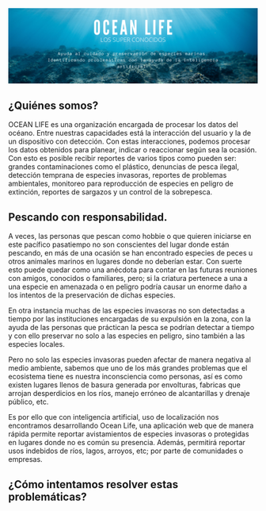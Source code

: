 <img src="./OCEAN LIVE Recorte).png" alt="My cool logo"/>

## ¿Quiénes somos?

OCEAN LIFE es una organización encargada de procesar los datos del océano. Entre nuestras capacidades está la interacción del usuario y la de un dispositivo con detección. Con estas interacciones, podemos procesar los datos obtenidos para planear, indicar o reaccionar según sea la ocasión. Con esto es posible recibir reportes de varios tipos como pueden ser: grandes contaminaciones como el plástico, denuncias de pesca ilegal, detección temprana de especies invasoras, reportes de problemas ambientales, monitoreo para reproducción de especies en peligro de extinción, reportes de sargazos y un control de la sobrepesca.

## Pescando con responsabilidad.

A veces, las personas que pescan como hobbie o que quieren iniciarse en este pacífico pasatiempo no son conscientes del lugar donde están pescando, en más de una ocasión se han encontrado especies de peces u otros animales marinos en lugares donde no deberían estar. Con suerte esto puede quedar como una anécdota para contar en las futuras reuniones con amigos, conocidos o familiares, pero; si la criatura pertenece a una a una especie en amenazada o en peligro podría causar un enorme daño a los intentos de la preservación de dichas especies. 

En otra instancia muchas de las especies invasoras no son detectadas a tiempo por las instituciones encargadas de su expulsión en la zona, con la ayuda de las personas que práctican la pesca se podrían detectar a tiempo y con ello preservar no solo a las especies en peligro, sino también a las especies locales.

Pero no solo las especies invasoras pueden afectar de manera negativa al medio ambiente, sabemos que uno de los más grandes problemas que el ecosistema tiene es nuestra inconsciencia como personas, así es como existen lugares llenos de basura generada por envolturas, fabricas que arrojan desperdicios en los ríos, manejo erróneo de alcantarillas y drenaje público, etc.

Es por ello que con inteligencia artificial, uso de localización nos encontramos desarrollando Ocean Life, una aplicación web que de manera rápida permite reportar avistamientos de especies invasoras o protegidas en lugares donde no es común su presencia. Además, permitirá reportar usos indebidos de ríos, lagos, arroyos, etc; por parte de comunidades o empresas.

## ¿Cómo intentamos resolver estas problemáticas?

